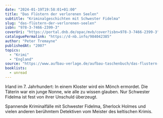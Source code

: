 ```yaml
---
date: "2024-01-19T19:58:01+01:00"
title: "Das Flüstern der verlorenen Seelen"
subtitle: "Kriminalgeschichten mit Schwester Fidelma"
slug: "das-flüstern-der-verlorenen-seelen"
isbn: "978-3-7466-2399-3"
coverUri: "https://portal.dnb.de/opac/mvb/cover?isbn=978-3-7466-2399-3"
cataloguePermalink: "https://d-nb.info/984042385"
author: "Peter Tremayne"
publishedAt: "2007"
topics:
  - "Krimi"
  - "England"
source: "https://www.aufbau-verlage.de/aufbau-taschenbuch/das-flustern-der-verlorenen-seelen/978-3-7466-2399-3"
booklists:
  - unread
---
```


Irland im 7. Jahrhundert: In einem Kloster wird ein Mönch ermordet. Die Täterin 
war ein junge Nonne, wie alle zu wissen glauben. Nur Schwester Fidelma ist fest 
von ihrer Unschuld überzeugt.

Spannende Kriminalfälle mit Schwester Fidelma, Sherlock Holmes und vielen 
anderen berühmtem Detektiven vom Meister des keltischen Krimis.